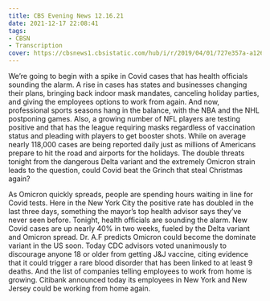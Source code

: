 ```yaml
---
title: CBS Evening News 12.16.21
date: 2021-12-17 22:08:41
tags:
- CBSN
- Transcription
cover: https://cbsnews1.cbsistatic.com/hub/i/r/2019/04/01/727e357a-a126-4138-a2c5-4d3222669d57/thumbnail/640x360/3ff2761028dc5c65cc4f07acd54bcd5c/cbsn2-logo-1920x1080.jpg
---
```

We’re going to begin with a spike in Covid cases that has health officials sounding the alarm. A rise in cases has states and businesses changing their plans, bringing back indoor mask mandates, canceling holiday parties, and giving the employees options to work from again. And now, professional sports seasons hang in the balance, with the NBA and the NHL postponing games. Also, a growing number of NFL players are testing positive and that has the league requiring masks regardless of vaccination status and pleading with players to get booster shots. While on average nearly 118,000 cases are being reported daily just as millions of Americans prepare to hit the road and airports for the holidays. The double threats tonight from the dangerous Delta variant and the extremely Omicron strain leads to the question, could Covid beat the Grinch that steal Christmas again?

As Omicron quickly spreads, people are spending hours waiting in line for Covid tests. Here in the New York City the positive rate has doubled in the last three days, something the mayor’s top health advisor says they’ve never seen before. 
Tonight, health officials are sounding the alarm. New Covid cases are up nearly 40% in two weeks, fueled by the Delta variant and Omicron spread. Dr. A.F predicts Omicron could become the dominate variant in the US soon. Today CDC advisors voted unanimously to discourage anyone 18 or older from getting J&J vaccine, citing evidence that it could trigger a rare blood disorder that has been linked to at least 9 deaths. And the list of companies telling employees to work from home is growing. Citibank announced today its employees in New York and New Jersey could be working from home again. 

